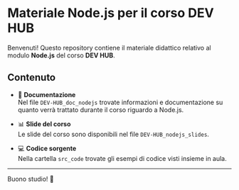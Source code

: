 # Materiale Node.js per il corso DEV HUB

Benvenuti! Questo repository contiene il materiale didattico relativo al modulo **Node.js** del corso **DEV HUB**.

## Contenuto

- 📄 **Documentazione**  
  Nel file `DEV-HUB_doc_nodejs` trovate informazioni e documentazione su quanto verrà trattato durante il corso riguardo a Node.js.

- 📊 **Slide del corso**  
  Le slide del corso sono disponibili nel file `DEV-HUB_nodejs_slides`.

- 💻 **Codice sorgente**  
  Nella cartella `src_code` trovate gli esempi di codice visti insieme in aula.

---

Buono studio! 🚀

